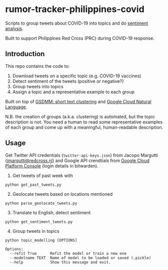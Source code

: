 # rumor-tracker-philippines-covid
Scripts to group tweets about COVID-19 into topics and do [sentiment analysis](https://en.wikipedia.org/wiki/Sentiment_analysis).

Built to support Philippines Red Cross (PRC) during COVID-19 response. 

## Introduction
This repo contains the code to:
1. Download tweets on a specific topic (e.g. COVID-19 vaccines)
2. Detect sentiment of the tweets (positive or negative?)
3. Group tweets into topics
4. Assign a topic and a representative example to each group

Built on top of [GSDMM: short text clustering](https://github.com/rwalk/gsdmm) and [Google Cloud Natural Language](https://cloud.google.com/natural-language).

N.B. the creation of groups (a.k.a. clustering) is automated, but the topic description is not. You need a human to read some representative examples of each group and come up with a meaningful, human-readable description.

## Usage
Get Twitter API credentials (`twitter-api-keys.json`) from Jacopo Margutti (jmargutti@redcross.nl) and Google API crendtials from [Google Cloud Platform Console](https://console.cloud.google.com/) (login details in bitwarden).

1. Get tweets of past week with
```
python get_past_tweets.py
```
2. Geolocate tweets based on locations mentioned
```
python parse_geolocate_tweets.py
```
3. Translate to English, detect sentiment
```
python get_sentiment_tweets.py
```
4. Group tweets in topics
```
python topic_modelling [OPTIONS]

Options:
  --refit True      Refit the model or train a new one    
  --modelname TEXT  Name of model to be loaded or saved (.pickle)
  --help            Show this message and exit.
```

